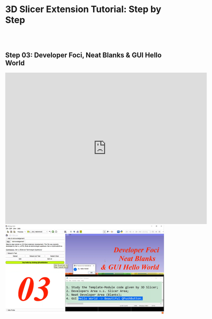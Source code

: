 # <a href="https://github.com/SenonETS/3DSlicerTutorial_ExtensionModuleDevelopment/" style="text-decoration:none">3D Slicer Extension Tutorial: Step by Step</a>


</br>
</br>

## <a href="./" style="text-decoration:none">Step 03: Developer Foci, Neat Blanks & GUI Hello World</a>

<iframe
    width="640"
    height="480"
    src="https://www.youtube.com/embed/tOldfUkSecI"
    frameborder="0"
    allow="autoplay; encrypted-media"
    allowfullscreen
>
</iframe>

<img src="sl_03__Summary.png" alt="isolated" width="1080"/>
